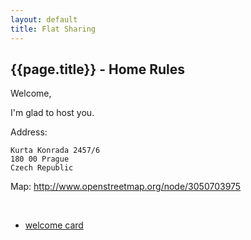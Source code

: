 ```yaml
---
layout: default
title: Flat Sharing
---
```



## {{page.title}} - Home Rules

Welcome,

I'm glad to host you.

Address:

    Kurta Konrada 2457/6
    180 00 Prague
    Czech Republic

Map: <http://www.openstreetmap.org/node/3050703975>

<br>

- [welcome card](welcome-card.html)

